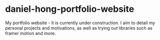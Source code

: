 # daniel-hong-portfolio-website

My portfolio website - it is currently under construction.
I aim to detail my personal projects and motivations, as well as trying out libraries such as framer motion and more.